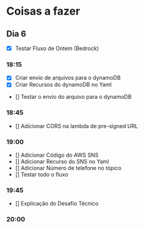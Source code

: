 # Coisas a fazer

## Dia 6

- [x] Testar Fluxo de Ontem (Bedrock)

### 18:15

- [x] Criar envio de arquivos para o dynamoDB
- [x] Criar Recursos do dynamoDB no Yaml
- [] Testar o envio do arquivo para o dynamoDB

### 18:45

- [] Adicionar CORS na lambda de pre-signed URL

### 19:00

- [] Adicionar Código do AWS SNS
- [] Adicionar Recurso do SNS no Yaml
- [] Adicionar Número de telefone no tópico
- [] Testar todo o fluxo

### 19:45

- [] Explicação do Desafio Técnico

### 20:00
